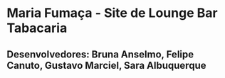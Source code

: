 # Maria Fumaça - Site de Lounge Bar Tabacaria
## Desenvolvedores: Bruna Anselmo, Felipe Canuto, Gustavo Marciel, Sara Albuquerque
